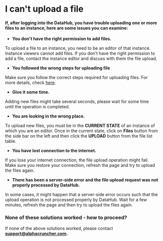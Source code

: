 # I can't upload a file

#### If, after logging into the DataHub, you have trouble uploading one or more files to an instance, here are some issues you can examine:

* **You don't have the right permission to add files.**

To upload a file to an instance, you need to be an editor of that instance. Instance viewers cannot add files. If you don't have the right permission to add a file, contact the instance editor and discuss with them the file upload.

* **You followed the wrong steps for uploading file**

Make sure you follow the correct steps required for uploading files. For more details, check [here](../../actions/instance-management/upload-new-files.md).

* **Give it some time.**

Adding new files might take several seconds, please wait for some time until the operation is completed.

* **You are looking in the wrong place.**

To upload new files, you must be in the **CURRENT STATE** of an instance of which you are an editor. Once in the current state, click on **Files** button from the side bar on the left and then click the **UPLOAD** button from the file list table.

* **You have lost connection to the internet.**

If you lose your internet connection, the file upload operation might fail. Make sure you restore your connection,  refresh the page and try to upload the files again.

* **There has been a server-side error and the file upload request was not properly processed by DataHub.**

In some cases, it might happen that a server-side error occurs such that the upload operation is not processed properly by DataHub. Wait for a few minutes, refresh the page and then try to upload the files again.

### None of these solutions worked - how to proceed?

If none of the above solutions worked, please contact **support@alphacruncher.com.**

